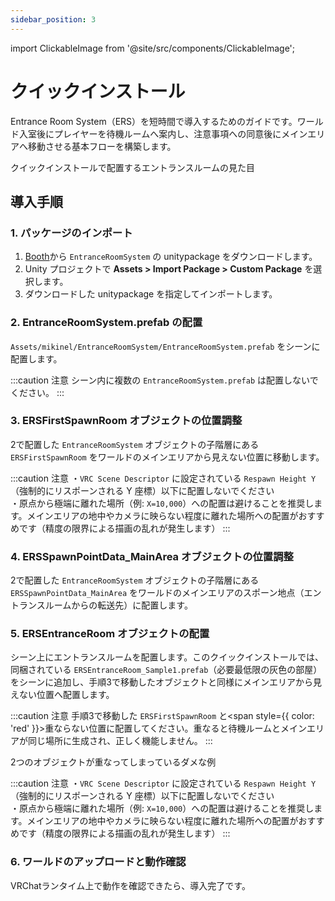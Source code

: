 ```yaml
---
sidebar_position: 3
---
```


import ClickableImage from '@site/src/components/ClickableImage';

# クイックインストール

Entrance Room System（ERS）を短時間で導入するためのガイドです。ワールド入室後にプレイヤーを待機ルームへ案内し、注意事項への同意後にメインエリアへ移動させる基本フローを構築します。

<ClickableImage src="/img/ers-quick-install-overview.png" alt="ERS クイックインストールの概要" />

<p style={{ textAlign: 'center' }}>クイックインストールで配置するエントランスルームの見た目</p>

## 導入手順

### 1. パッケージのインポート

1. [Booth](https://nmxi.booth.pm/)から `EntranceRoomSystem` の unitypackage をダウンロードします。
2. Unity プロジェクトで **Assets > Import Package > Custom Package** を選択します。
3. ダウンロードした unitypackage を指定してインポートします。

### 2. EntranceRoomSystem.prefab の配置

`Assets/mikinel/EntranceRoomSystem/EntranceRoomSystem.prefab` をシーンに配置します。

<ClickableImage src="/img/ers-prefab-in-scene.png" alt="EntranceRoomSystem Prefab 配置例" />

:::caution 注意
シーン内に複数の `EntranceRoomSystem.prefab` は配置しないでください。
:::

### 3. ERSFirstSpawnRoom オブジェクトの位置調整

2で配置した `EntranceRoomSystem` オブジェクトの子階層にある `ERSFirstSpawnRoom` をワールドのメインエリアから見えない位置に移動します。

<ClickableImage src="/img/ers-first-spawn-room.png" alt="ERSFirstSpawnRoom 配置例" />

:::caution 注意
・`VRC Scene Descriptor` に設定されている `Respawn Height Y`（強制的にリスポーンされる Y 座標）以下に配置しないでください  
・原点から極端に離れた場所（例: `X=10,000`）への配置は避けることを推奨します。メインエリアの地中やカメラに映らない程度に離れた場所への配置がおすすめです（精度の限界による描画の乱れが発生します）
:::

### 4. ERSSpawnPointData_MainArea オブジェクトの位置調整

2で配置した `EntranceRoomSystem` オブジェクトの子階層にある `ERSSpawnPointData_MainArea` をワールドのメインエリアのスポーン地点（エントランスルームからの転送先）に配置します。

<ClickableImage src="/img/ers-main-area-spawn-point.png" alt="ERSSpawnPointData_MainArea 配置例" />

### 5. ERSEntranceRoom オブジェクトの配置

シーン上にエントランスルームを配置します。このクイックインストールでは、同梱されている `ERSEntranceRoom_Sample1.prefab`（必要最低限の灰色の部屋）をシーンに追加し、手順3で移動したオブジェクトと同様にメインエリアから見えない位置へ配置します。

<ClickableImage src="/img/ers-entrance-room-sample.png" alt="ERSEntranceRoom 配置例" />

:::caution 注意
手順3で移動した `ERSFirstSpawnRoom` と<span style={{ color: 'red' }}>重ならない位置</span>に配置してください。重なると待機ルームとメインエリアが同じ場所に生成され、正しく機能しません。
:::

<ClickableImage src="/img/first-room-entrance-room-overlap.png" alt="ERSFirstSpawnRoom と ERSEntranceRoom が重なっている例（NG）" />
<p style={{ textAlign: 'center' }}>2つのオブジェクトが重なってしまっているダメな例</p>

:::caution 注意
・`VRC Scene Descriptor` に設定されている `Respawn Height Y`（強制的にリスポーンされる Y 座標）以下に配置しないでください  
・原点から極端に離れた場所（例: `X=10,000`）への配置は避けることを推奨します。メインエリアの地中やカメラに映らない程度に離れた場所への配置がおすすめです（精度の限界による描画の乱れが発生します）
:::

### 6. ワールドのアップロードと動作確認
VRChatランタイム上で動作を確認できたら、導入完了です。
